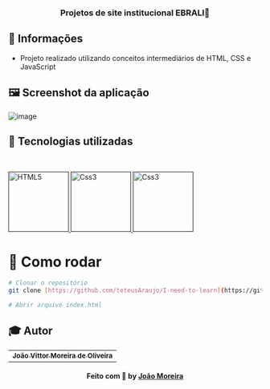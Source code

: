 <h3 align="center">
  Projetos de site institucional EBRALI📝
</h3>

## 🔖 Informações

-   Projeto realizado utilizando conceitos intermediários de HTML, CSS e JavaScript

## 🖼 Screenshot da aplicação

![image](https://github.com/JoaoVMoreira/projetoTarefasJDBC/assets/70723985/22e1bc33-a831-49fd-b6b3-97c1ea7ebc24)
<br/>


## 🚀 Tecnologias utilizadas 

<br/>
<p align="left">
  <a href="" target="_blank">
    <img
      src="[https://brandslogos.com/wp-content/uploads/images/large/java-logo-1.png](https://encrypted-tbn0.gstatic.com/images?q=tbn:ANd9GcSrmEdACKxI99On-XLsJArLX_XpH8WftBI70CJBkU91Pd023VAnwQohjWhUCO0j04W3VPY&usqp=CAU)"
      alt="HTML5"
      width="120"
      height="120"
    />
  </a>

  <a href="" target="_blank">
    <img
      src="https://encrypted-tbn0.gstatic.com/images?q=tbn:ANd9GcQJUpoQl-2xn9e-2AOE3h-7o92fvr7xSA5lGg10nfkCFg&s"
      alt="Css3"
      width="120"
      height="120"
    />
  </a>
  
  <a href="" target="_blank">
    <img
      src="[https://www.javatpoint.com/images/hibernate/hibernate2.png](https://w7.pngwing.com/pngs/185/866/png-transparent-html-logo-html-web-design-scalable-graphics-world-wide-web-markup-language-html5-icon-hd-miscellaneous-angle-text-thumbnail.png)"
      alt="Css3"
      width="120"
      height="120"
    />
  </a>
  



</p>

# 👷 Como rodar

```bash
# Clonar o repositório
git clone [https://github.com/teteusAraujo/I-need-to-learn](https://github.com/JoaoVMoreira/projetoTarefasJDBC.git](https://github.com/JoaoVMoreira/ProjetoEBRALI.git)

# Abrir arquivo index.html

```


## :mortar_board: Autor

<table align="center">
    <tr>
        <td align="center">
            <a href="https://github.com/JoaoVMoreira">
                <sub><b>João Vittor Moreira de Oliveira</b></sub>
            </a>
        </td>    
    </tr>
</table>
<h4 align="center">
   Feito com 💜 by  <a href="https://www.linkedin.com/in/jvittormoreira/" target="_blank"> João Moreira </a>
</h4>

